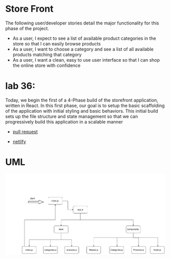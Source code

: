 # Store Front

The following user/developer stories detail the major functionality for this phase of the project.

* As a user, I expect to see a list of available product categories in the store so that I can easily browse products
* As a user, I want to choose a category and see a list of all available products matching that category
* As a user, I want a clean, easy to use user interface so that I can shop the online store with confidence


# lab 36:
Today, we begin the first of a 4-Phase build of the storefront application, written in React. In this first phase, our goal is to setup the basic scaffolding of the application with initial styling and basic behaviors. This initial build sets up the file structure and state management so that we can progressively build this application in a scalable manner



* [pull request](https://github.com/MURADALSHORMAN/storefront/pull/1)

* [netlify]()

# UML
![](https://github.com/MURADALSHORMAN/storefront/blob/main/lab36.jpg)
